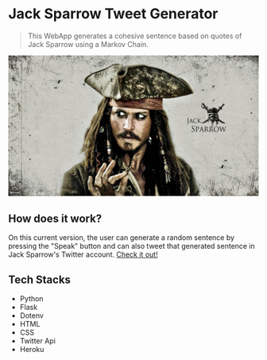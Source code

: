 # Jack Sparrow Tweet Generator

> This WebApp generates a cohesive sentence based on quotes of Jack Sparrow using a Markov Chain.

![](images/jack.jpg)

## How does it work?
On this current version, the user can generate a random sentence by pressing the "Speak" button and can also tweet that generated sentence in Jack Sparrow's Twitter account. [Check it out!](https://generate-tweet.herokuapp.com/)



## Tech Stacks
* Python 
* Flask
* Dotenv
* HTML
* CSS
* Twitter Api
* Heroku

